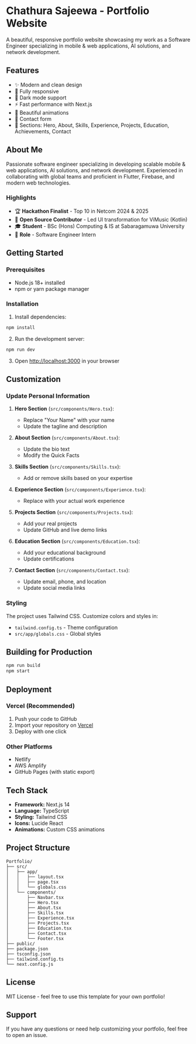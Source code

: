 # Chathura Sajeewa - Portfolio Website

A beautiful, responsive portfolio website showcasing my work as a Software Engineer specializing in mobile & web applications, AI solutions, and network development.

## Features

- ✨ Modern and clean design
- 📱 Fully responsive
- 🌙 Dark mode support
- ⚡ Fast performance with Next.js
- 🎨 Beautiful animations
- 📧 Contact form
- 🎯 Sections: Hero, About, Skills, Experience, Projects, Education, Achievements, Contact

## About Me

Passionate software engineer specializing in developing scalable mobile & web applications, AI solutions, and network development. Experienced in collaborating with global teams and proficient in Flutter, Firebase, and modern web technologies.

### Highlights

- 🏆 **Hackathon Finalist** - Top 10 in Netcom 2024 & 2025
- 🌟 **Open Source Contributor** - Led UI transformation for ViMusic (Kotlin)
- 🎓 **Student** - BSc (Hons) Computing & IS at Sabaragamuwa University
- 💼 **Role** - Software Engineer Intern

## Getting Started

### Prerequisites

- Node.js 18+ installed
- npm or yarn package manager

### Installation

1. Install dependencies:

```bash
npm install
```

2. Run the development server:

```bash
npm run dev
```

3. Open [http://localhost:3000](http://localhost:3000) in your browser

## Customization

### Update Personal Information

1. **Hero Section** (`src/components/Hero.tsx`):
   - Replace "Your Name" with your name
   - Update the tagline and description

2. **About Section** (`src/components/About.tsx`):
   - Update the bio text
   - Modify the Quick Facts

3. **Skills Section** (`src/components/Skills.tsx`):
   - Add or remove skills based on your expertise

4. **Experience Section** (`src/components/Experience.tsx`):
   - Replace with your actual work experience

5. **Projects Section** (`src/components/Projects.tsx`):
   - Add your real projects
   - Update GitHub and live demo links

6. **Education Section** (`src/components/Education.tsx`):
   - Add your educational background
   - Update certifications

7. **Contact Section** (`src/components/Contact.tsx`):
   - Update email, phone, and location
   - Update social media links

### Styling

The project uses Tailwind CSS. Customize colors and styles in:
- `tailwind.config.ts` - Theme configuration
- `src/app/globals.css` - Global styles

## Building for Production

```bash
npm run build
npm start
```

## Deployment

### Vercel (Recommended)

1. Push your code to GitHub
2. Import your repository on [Vercel](https://vercel.com)
3. Deploy with one click

### Other Platforms

- Netlify
- AWS Amplify
- GitHub Pages (with static export)

## Tech Stack

- **Framework:** Next.js 14
- **Language:** TypeScript
- **Styling:** Tailwind CSS
- **Icons:** Lucide React
- **Animations:** Custom CSS animations

## Project Structure

```
Portfolio/
├── src/
│   ├── app/
│   │   ├── layout.tsx
│   │   ├── page.tsx
│   │   └── globals.css
│   └── components/
│       ├── Navbar.tsx
│       ├── Hero.tsx
│       ├── About.tsx
│       ├── Skills.tsx
│       ├── Experience.tsx
│       ├── Projects.tsx
│       ├── Education.tsx
│       ├── Contact.tsx
│       └── Footer.tsx
├── public/
├── package.json
├── tsconfig.json
├── tailwind.config.ts
└── next.config.js
```

## License

MIT License - feel free to use this template for your own portfolio!

## Support

If you have any questions or need help customizing your portfolio, feel free to open an issue.
